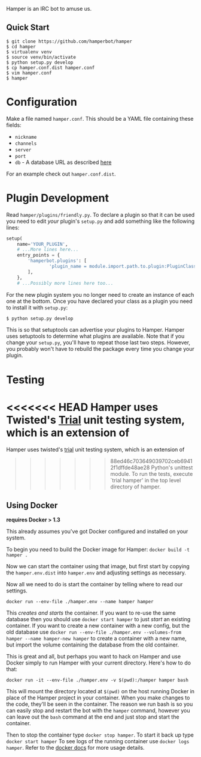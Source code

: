 Hamper is an IRC bot to amuse us.


Quick Start
-----------

```shell
$ git clone https://github.com/hamperbot/hamper
$ cd hamper
$ virtualenv venv
$ source venv/bin/activate
$ python setup.py develop
$ cp hamper.conf.dist hamper.conf
$ vim hamper.conf
$ hamper
```


Configuration
=============
Make a file named `hamper.conf`. This should be a YAML file containing these
fields:

-   `nickname`
-   `channels`
-   `server`
-   `port`
-   `db` - A database URL as described [here][dburl]

For an example check out `hamper.conf.dist`.


Plugin Development
==================
Read `hamper/plugins/friendly.py`.
To declare a plugin so that it can be used you need to edit *your* plugin's
`setup.py` and add something like the following lines:
```python
setup(
    name='YOUR_PLUGIN',
    # ...More lines here...
    entry_points = {
        'hamperbot.plugins': [
                'plugin_name = module.import.path.to.plugin:PluginClass',
        ],
    },
    # ...Possibly more lines here too...
```
For the new plugin system you no longer need to create an instance of each one
at the bottom.
Once you have declared your class as a plugin you need to install it with
`setup.py`:
```sh
$ python setup.py develop

```
This is so that setuptools can advertise your plugins to Hamper. Hamper uses
setuptools to determine what plugins are available.
Note that if you change your `setup.py`, you'll have to repeat those last two
steps. However, you probably won't have to rebuild the package every time you
change your plugin.

Testing
=======

<<<<<<< HEAD
Hamper uses Twisted's [Trial][] unit testing system, which is an extension of
=======
Hamper uses twisted's [trial][trial] unit testing system, which is an extension of
>>>>>>> 88ed46c703649039702ceb69412f1dffde48ae28
Python's unittest module. To run the tests, execute `trial hamper' in the top
level directory of hamper.

Using Docker
------------

**requires Docker > 1.3**

This already assumes you've got Docker configured and installed on your system.

To begin you need to build the Docker image for Hamper: `docker build -t hamper .`

Now we can start the container using that image, but first start by copying the
`hamper.env.dist` into `hamper.env` and adjusting settings as necessary.

Now all we need to do is start the container by telling where to read our
settings.

```shell
docker run --env-file ./hamper.env --name hamper hamper
```

This *creates and starts* the container. If you want to re-use the same
database then you should use `docker start hamper` to just *start* an existing
container.  If you want to create a new container with a new config, but the
old database use `docker run --env-file ./hamper.env --volumes-from hamper
--name hamper-new hamper` to create a container with a new name, but import the
volume containing the database from the old container.


This is great and all, but perhaps you want to hack on Hamper and use Docker
simply to run Hamper with your current directory. Here's how to do that:

```shell
docker run -it --env-file ./hamper.env -v $(pwd):/hamper hamper bash
```

This will mount the directory located at `$(pwd)` on the host running Docker
in place of the Hamper project in your container.  When you make changes to the
code, they'll be seen in the container. The reason we run bash is so you can
easily stop and restart the bot with the `hamper` command, however you can
leave out the `bash` command at the end and just stop and start the container.

Then to stop the container type `docker stop hamper`. To start it back up type
`docker start hamper` To see logs of the running container use `docker logs hamper`.
Refer to the [docker docs][docker] for more usage details.

[docker]: http://docs.docker.io/en/latest/
[dburl]: http://www.sqlalchemy.org/docs/core/engines.html#sqlalchemy.create_engine
[trial]: http://twistedmatrix.com/trac/wiki/TwistedTrial
